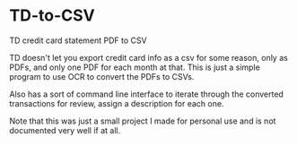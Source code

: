 # TD-to-CSV
TD credit card statement PDF to CSV

TD doesn't let you export credit card info as a csv for some reason, only as PDFs, and only one PDF for each month at that.
This is just a simple program to use OCR to convert the PDFs to CSVs.

Also has a sort of command line interface to iterate through the converted transactions for review, assign a description for each one.

Note that this was just a small project I made for personal use and is not documented very well if at all.